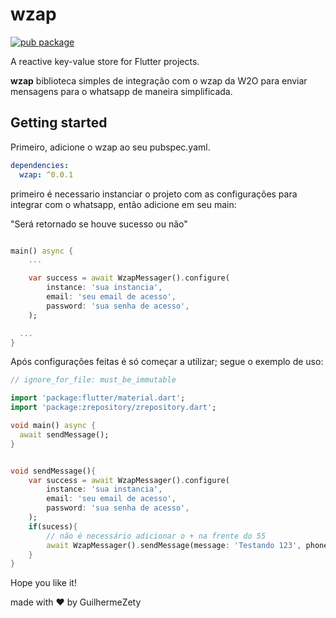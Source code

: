 # wzap

[![pub package](https://img.shields.io/pub/v/wzap.svg)](https://pub.dartlang.org/packages/wzap)

A reactive key-value store for Flutter projects.

**wzap** biblioteca simples de integração com o wzap da W2O para enviar mensagens para o whatsapp de maneira simplificada.

## Getting started
Primeiro, adicione o wzap ao seu pubspec.yaml.

```yaml
dependencies:
  wzap: ^0.0.1
```

primeiro é necessario instanciar o projeto com as configurações para integrar com o whatsapp, então adicione em seu main:

"Será retornado se houve sucesso ou não"


```dart

main() async {
    ...

    var success = await WzapMessager().configure(
        instance: 'sua instancia',
        email: 'seu email de acesso',
        password: 'sua senha de acesso',
    );

  ...
}
```

Após configurações feitas é só começar a utilizar;
segue o exemplo de uso:

```dart
// ignore_for_file: must_be_immutable

import 'package:flutter/material.dart';
import 'package:zrepository/zrepository.dart';

void main() async {
  await sendMessage();
}


void sendMessage(){
    var success = await WzapMessager().configure(
        instance: 'sua instancia',
        email: 'seu email de acesso',
        password: 'sua senha de acesso',
    );
    if(sucess){
        // não é necessário adicionar o + na frente do 55
        await WzapMessager().sendMessage(message: 'Testando 123', phone: '5547999999999');
    }
}
```

Hope you like it!

made with ❤️ by GuilhermeZety
